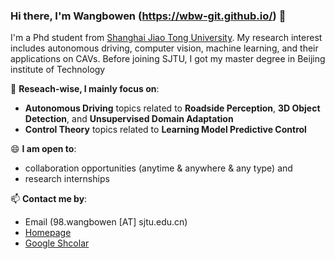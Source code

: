 ### Hi there, I'm Wangbowen (https://wbw-git.github.io/) 👋

I'm a Phd student from [Shanghai Jiao Tong University](https://www.sjtu.edu.cn/). My research interest includes autonomous driving, computer vision, machine learning, and their applications on CAVs.
Before joining SJTU, I got my master degree in Beijing institute of Technology


🔭 **Reseach-wise, I mainly focus on**:

- **Autonomous Driving** topics related to **Roadside Perception**, **3D Object Detection**, and **Unsupervised Domain Adaptation**
- **Control Theory** topics related to **Learning Model Predictive Control**


😄 **I am open to**:

- collaboration opportunities (anytime & anywhere & any type) and 
- research internships

📫 **Contact me by**:
- Email (98.wangbowen [AT] sjtu.edu.cn)
- [Homepage](https://wbw-git.github.io/)
- [Google Shcolar]([https://www.linkedin.com/in/runsheng-xu/](https://scholar.google.com.hk/citations?user=PK-ODQoAAAAJ&hl=zh-CN))
